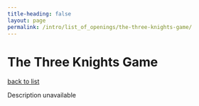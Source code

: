 ```yaml
---
title-heading: false
layout: page
permalink: /intro/list_of_openings/the-three-knights-game/
---
```


# The Three Knights Game

[back to list](../../list_of_openings)

Description unavailable